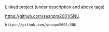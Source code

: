 
Linked project (under description and above tags)

https://github.com/seanpm2001/SNU

```
https://github.com/seanpm2001/SNU
```

